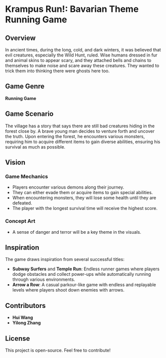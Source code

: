 # Krampus Run!: Bavarian Theme Running Game

## Overview
In ancient times, during the long, cold, and dark winters, it was believed that evil creatures, especially the Wild Hunt, ruled. Wise humans dressed in fur and animal skins to appear scary, and they attached bells and chains to themselves to make noise and scare away these creatures. They wanted to trick them into thinking there were ghosts here too.

## Game Genre
**Running Game**

## Game Scenario
The village has a story that says there are still bad creatures hiding in the forest close by. A brave young man decides to venture forth and uncover the truth. Upon entering the forest, he encounters various monsters, requiring him to acquire different items to gain diverse abilities, ensuring his survival as much as possible.

## Vision
### Game Mechanics
- Players encounter various demons along their journey.
- They can either evade them or acquire items to gain special abilities.
- When encountering monsters, they will lose some health until they are defeated.
- The player with the longest survival time will receive the highest score.

### Concept Art
- A sense of danger and terror will be a key theme in the visuals.

## Inspiration
The game draws inspiration from several successful titles:
- **Subway Surfers** and **Temple Run**: Endless runner games where players dodge obstacles and collect power-ups while automatically running through various environments.
- **Arrow a Row**: A casual parkour-like game with endless and replayable levels where players shoot down enemies with arrows.


## Contributors
- **Hui Wang**
- **Yilong Zhang**

## License
This project is open-source. Feel free to contribute!
